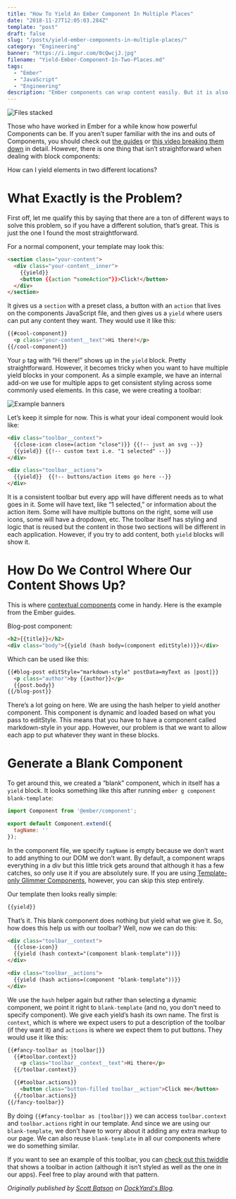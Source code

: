 ```yaml
---
title: "How To Yield An Ember Component In Multiple Places"
date: "2018-11-27T12:05:03.284Z"
template: "post"
draft: false
slug: "/posts/yield-ember-components-in-multiple-places/"
category: "Engineering"
banner: "https://i.imgur.com/0cQwcjJ.jpg"
filename: "Yield-Ember-Component-In-Two-Places.md"
tags:
  - "Ember"
  - "JavaScript"
  - "Engineering"
description: "Ember components can wrap content easily. But it is also possible to yield content in more than one location."
---
```


![Files stacked](https://i.imgur.com/0cQwcjJ.jpg)

Those who have worked in Ember for a while know how powerful Components can be. If you aren’t super familiar with the ins and outs of Components, you should check out [the guides](https://www.emberjs.com/api/ember/release/classes/Component) or [this video breaking them down](https://www.youtube.com/watch?v=HEyFyM3FL2g) in detail. However, there is one thing that isn’t straightforward when dealing with block components:

How can I yield elements in two different locations?

# What Exactly is the Problem?
First off, let me qualify this by saying that there are a ton of different ways to solve this problem, so if you have a different solution, that’s great. This is just the one I found the most straightforward.

For a normal component, your template may look this:

```HTML
<section class="your-content">
  <div class="your-content__inner">
    {{yield}}
    <button {{action "someAction"}}>Click!</button>
  </div>
</section>
```

It gives us a `section` with a preset class, a button with an `action` that lives on the components JavaScript file, and then gives us a `yield` where users can put any content they want. They would use it like this:

```HTML
{{#cool-component}}
  <p class="your-content__text">Hi there!</p>
{{/cool-component}}
```
Your `p` tag with “Hi there!” shows up in the `yield` block. Pretty straightforward. However, it becomes tricky when you want to have multiple yield blocks in your component. As a simple example, we have an internal add-on we use for multiple apps to get consistent styling across some commonly used elements. In this case, we were creating a toolbar:

![Example banners](https://i.imgur.com/2iPx3eI.png)

Let’s keep it simple for now. This is what your ideal component would look like:

```HTML
<div class="toolbar__context">
  {{close-icon close=(action "close")}} {{!-- just an svg --}}
  {{yield}} {{!-- custom text i.e. "1 selected" --}}
</div>

<div class="toolbar__actions">
  {{yield}}  {{!-- buttons/action items go here --}}
</div>
```

It is a consistent toolbar but every app will have different needs as to what goes in it. Some will have text, like “1 selected,” or information about the action item. Some will have multiple buttons on the right, some will use icons, some will have a dropdown, etc. The toolbar itself has styling and logic that is reused but the content in those two sections will be different in each application. However, if you try to add content, both `yield` blocks will show it.

# How Do We Control Where Our Content Shows Up?
This is where [contextual components](https://guides.emberjs.com/release/components/wrapping-content-in-a-component/#toc_sharing-component-data-with-its-wrapped-content) come in handy. Here is the example from the Ember guides.

Blog-post component:

```HTML
<h2>{{title}}</h2>
<div class="body">{{yield (hash body=(component editStyle))}}</div>
```

Which can be used like this:

```HTML
{{#blog-post editStyle="markdown-style" postData=myText as |post|}}
  <p class="author">by {{author}}</p>
  {{post.body}}
{{/blog-post}}
```

There’s a lot going on here. We are using the hash helper to yield another component. This component is dynamic and loaded based on what you pass to editStyle. This means that you have to have a component called markdown-style in your app. However, our problem is that we want to allow each app to put whatever they want in these blocks.

# Generate a Blank Component
To get around this, we created a “blank” component, which in itself has a `yield` block. It looks something like this after running `ember g component blank-template`:

```javascript
import Component from '@ember/component';

export default Component.extend({
  tagName: ''
});
```

In the component file, we specify `tagName` is empty because we don’t want to add anything to our DOM we don’t want. By default, a component wraps everything in a div but this little trick gets around that although it has a few catches, so only use it if you are absolutely sure. If you are using [Template-only Glimmer Components](https://www.emberjs.com/blog/2018/04/13/ember-3-1-released.html#toc_introducing-optional-features-3-of-4), however, you can skip this step entirely.

Our template then looks really simple:

```HTML
{{yield}}
```

That’s it. This blank component does nothing but yield what we give it. So, how does this help us with our toolbar? Well, now we can do this:

```HTML
<div class="toolbar__context">
  {{close-icon}}
  {{yield (hash context="(component blank-template"))}}
</div>

<div class="toolbar__actions">
  {{yield (hash actions=(component "blank-template"))}}
</div>
```

We use the `hash` helper again but rather than selecting a dynamic component, we point it right to `blank-template` (and no, you don’t need to specify component). We give each yield’s hash its own name. The first is `context`, which is where we expect users to put a description of the toolbar (if they want it) and `actions` is where we expect them to put buttons. They would use it like this:

```HTML
{{#fancy-toolbar as |toolbar|}}
  {{#toolbar.context}}
    <p class="toolbar__context__text">Hi there</p>
  {{/toolbar.context}}

  {{#toolbar.actions}}
    <button class="button-filled toolbar__action">Click me</button>
  {{/toolbar.actions}}
{{/fancy-toolbar}}
```

By doing `{{#fancy-toolbar as |toolbar|}}` we can access `toolbar.context` and `toolbar.actions` right in our template. And since we are using our `blank-template`, we don’t have to worry about it adding any extra markup to our page. We can also reuse `blank-template` in all our components where we do something similar.

If you want to see an example of this toolbar, you can [check out this twiddle](https://ember-twiddle.com/034c04f68f0c3082d95104586e52f1e4?openFiles=templates.application.hbs%252Ctemplates.components.close-icon.hbs) that shows a toolbar in action (although it isn’t styled as well as the one in our apps). Feel free to play around with that pattern.

*Originally published by [Scott Batson](https://github.com/sbatson5) on [DockYard's Blog](https://dockyard.com/blog/2018/11/26/how-to-yield-an-ember-component-in-multiple-places).*
